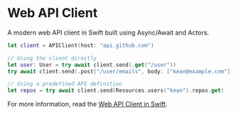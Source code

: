 # Web API Client

A modern web API client in Swift built using Async/Await and Actors.

```swift
let client = APIClient(host: "api.github.com")

// Using the client directly
let user: User = try await client.send(.get("/user"))
try await client.send(.post("/user/emails", body: ["kean@example.com"]))

// Using a predefined API definition
let repos = try await client.send(Resources.users("kean").repos.get)
```

For more information, read the [Web API Client in Swift](https://kean.blog/post/new-api-client).
